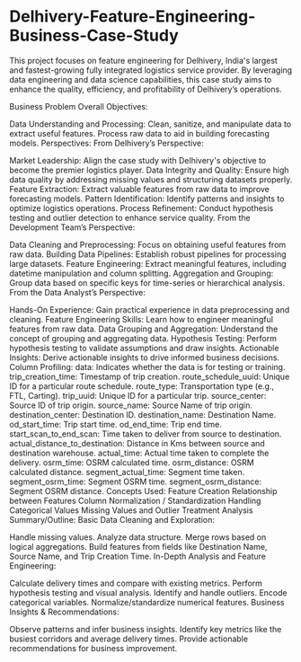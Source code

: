 # Delhivery-Feature-Engineering-Business-Case-Study #
This project focuses on feature engineering for Delhivery, India's largest and fastest-growing fully integrated logistics service provider. By leveraging data engineering and data science capabilities, this case study aims to enhance the quality, efficiency, and profitability of Delhivery’s operations.

Business Problem
Overall Objectives:

Data Understanding and Processing:
Clean, sanitize, and manipulate data to extract useful features.
Process raw data to aid in building forecasting models.
Perspectives:
From Delhivery’s Perspective:

Market Leadership: Align the case study with Delhivery's objective to become the premier logistics player.
Data Integrity and Quality: Ensure high data quality by addressing missing values and structuring datasets properly.
Feature Extraction: Extract valuable features from raw data to improve forecasting models.
Pattern Identification: Identify patterns and insights to optimize logistics operations.
Process Refinement: Conduct hypothesis testing and outlier detection to enhance service quality.
From the Development Team’s Perspective:

Data Cleaning and Preprocessing: Focus on obtaining useful features from raw data.
Building Data Pipelines: Establish robust pipelines for processing large datasets.
Feature Engineering: Extract meaningful features, including datetime manipulation and column splitting.
Aggregation and Grouping: Group data based on specific keys for time-series or hierarchical analysis.
From the Data Analyst’s Perspective:

Hands-On Experience: Gain practical experience in data preprocessing and cleaning.
Feature Engineering Skills: Learn how to engineer meaningful features from raw data.
Data Grouping and Aggregation: Understand the concept of grouping and aggregating data.
Hypothesis Testing: Perform hypothesis testing to validate assumptions and draw insights.
Actionable Insights: Derive actionable insights to drive informed business decisions.
Column Profiling:
data: Indicates whether the data is for testing or training.
trip_creation_time: Timestamp of trip creation.
route_schedule_uuid: Unique ID for a particular route schedule.
route_type: Transportation type (e.g., FTL, Carting).
trip_uuid: Unique ID for a particular trip.
source_center: Source ID of trip origin.
source_name: Source Name of trip origin.
destination_center: Destination ID.
destination_name: Destination Name.
od_start_time: Trip start time.
od_end_time: Trip end time.
start_scan_to_end_scan: Time taken to deliver from source to destination.
actual_distance_to_destination: Distance in Kms between source and destination warehouse.
actual_time: Actual time taken to complete the delivery.
osrm_time: OSRM calculated time.
osrm_distance: OSRM calculated distance.
segment_actual_time: Segment time taken.
segment_osrm_time: Segment OSRM time.
segment_osrm_distance: Segment OSRM distance.
Concepts Used:
Feature Creation
Relationship between Features
Column Normalization / Standardization
Handling Categorical Values
Missing Values and Outlier Treatment
Analysis Summary/Outline:
Basic Data Cleaning and Exploration:

Handle missing values.
Analyze data structure.
Merge rows based on logical aggregations.
Build features from fields like Destination Name, Source Name, and Trip Creation Time.
In-Depth Analysis and Feature Engineering:

Calculate delivery times and compare with existing metrics.
Perform hypothesis testing and visual analysis.
Identify and handle outliers.
Encode categorical variables.
Normalize/standardize numerical features.
Business Insights & Recommendations:

Observe patterns and infer business insights.
Identify key metrics like the busiest corridors and average delivery times.
Provide actionable recommendations for business improvement.
